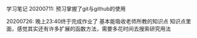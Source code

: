 学习笔记
20200711:
预习掌握了git与github的使用

20200726:
晚上23:40终于完成作业了
基本能吸收老师所教的知识点
知识点里面，感觉其实还有许多扩展的函数方法，需要多花时间去搜索研究用法